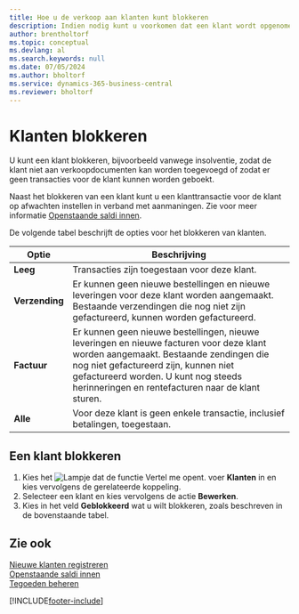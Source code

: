```yaml
---
title: Hoe u de verkoop aan klanten kunt blokkeren
description: Indien nodig kunt u voorkomen dat een klant wordt opgenomen in verkoopdocumenten en andere verkooptransacties.
author: brentholtorf
ms.topic: conceptual
ms.devlang: al
ms.search.keywords: null
ms.date: 07/05/2024
ms.author: bholtorf
ms.service: dynamics-365-business-central
ms.reviewer: bholtorf
---
```

# Klanten blokkeren
U kunt een klant blokkeren, bijvoorbeeld vanwege insolventie, zodat de klant niet aan verkoopdocumenten kan worden toegevoegd of zodat er geen transacties voor de klant kunnen worden geboekt.

Naast het blokkeren van een klant kunt u een klanttransactie voor de klant op afwachten instellen in verband met aanmaningen. Zie voor meer informatie [Openstaande saldi innen](receivables-collect-outstanding-balances.md).   

De volgende tabel beschrijft de opties voor het blokkeren van klanten.  

|Optie|Beschrijving|  
|--------------------|------------|  
|**Leeg**|Transacties zijn toegestaan voor deze klant.|
|**Verzending**|Er kunnen geen nieuwe bestellingen en nieuwe leveringen voor deze klant worden aangemaakt. Bestaande verzendingen die nog niet zijn gefactureerd, kunnen worden gefactureerd.|  
|**Factuur**|Er kunnen geen nieuwe bestellingen, nieuwe leveringen en nieuwe facturen voor deze klant worden aangemaakt. Bestaande zendingen die nog niet gefactureerd zijn, kunnen niet gefactureerd worden. U kunt nog steeds herinneringen en rentefacturen naar de klant sturen.|  
|**Alle**|Voor deze klant is geen enkele transactie, inclusief betalingen, toegestaan.|  

## Een klant blokkeren  
1. Kies het ![Lampje dat de functie Vertel me opent.](media/ui-search/search_small.png "Vertel me wat u wilt doen") voer **Klanten** in en kies vervolgens de gerelateerde koppeling.
2. Selecteer een klant en kies vervolgens de actie **Bewerken**.
3. Kies in het veld **Geblokkeerd** wat u wilt blokkeren, zoals beschreven in de bovenstaande tabel.

## Zie ook  
[Nieuwe klanten registreren](sales-how-register-new-customers.md)  
[Openstaande saldi innen](receivables-collect-outstanding-balances.md)  
[Tegoeden beheren](receivables-manage-receivables.md)  


[!INCLUDE[footer-include](includes/footer-banner.md)]